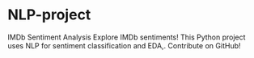 # NLP-project
IMDb Sentiment Analysis Explore IMDb sentiments! This Python project uses NLP for sentiment classification and EDA,. Contribute on GitHub!
